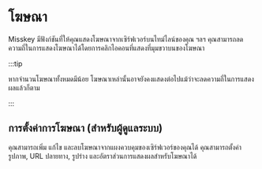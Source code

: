 # โฆษณา

Misskey มีฟังก์ชันที่ให้คุณแสดงโฆษณาจากเซิร์ฟเวอร์บนไทม์ไลน์ของคุณ ฯลฯ
คุณสามารถลดความถี่ในการแสดงโฆษณาได้โดยการคลิกไอคอนที่แสดงที่มุมขวาบนของโฆษณา

:::tip

หากจำนวนโฆษณาทั้งหมดมีน้อย โฆษณาเหล่านั้นอาจยังคงแสดงต่อไปแม้ว่าจะลดความถี่ในการแสดงผลแล้วก็ตาม

:::

## การตั้งค่าการโฆษณา (สำหรับผู้ดูแลระบบ)

คุณสามารถเพิ่ม แก้ไข และลบโฆษณาจากแผงควบคุมของเซิร์ฟเวอร์ของคุณได้
คุณสามารถตั้งค่ารูปภาพ, URL ปลายทาง, รูปร่าง และอัตราส่วนการแสดงผลสำหรับโฆษณาได้
